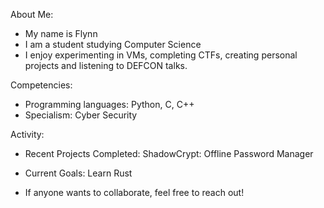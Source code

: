 About Me:
- My name is Flynn
- I am a student studying Computer Science
- I enjoy experimenting in VMs, completing CTFs, creating personal projects and listening to DEFCON talks.

Competencies: 
- Programming languages: Python, C, C++
- Specialism: Cyber Security

Activity:
- Recent Projects Completed: ShadowCrypt: Offline Password Manager
- Current Goals: Learn Rust

- If anyone wants to collaborate, feel free to reach out!
